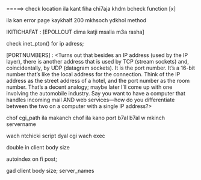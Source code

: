 =====>  check location ila kant fiha chi7aja khdm bcheck function  [x]



ila kan error page kaykhalf 200  mkhsoch ydkhol method


IKITICHAFAT :
[EPOLLOUT dima katji msalia m3a rasha]





check inet_pton() for ip adress;


[PORTNUMBERS] :
<Turns out that besides an IP address (used by the IP layer), there is another address that is used by TCP
(stream sockets) and, coincidentally, by UDP (datagram sockets). It is the port number. It’s a 16-bit
number that’s like the local address for the connection.
Think of the IP address as the street address of a hotel, and the port number as the room number. That’s a
decent analogy; maybe later I’ll come up with one involving the automobile industry.
Say you want to have a computer that handles incoming mail AND web services—how do you differentiate
between the two on a computer with a single IP address?>


chof cgi_path ila makanch
chof ila kano port b7al b7al w mkinch servername

wach ntchicki script dyal cgi wach exec

double in client body size

autoindex on fi post;

gad client body size;
server_names 